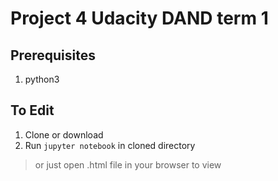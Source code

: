 # Project 4 Udacity DAND term 1

## Prerequisites 
1. python3

## To Edit
1. Clone or download 
2. Run `jupyter notebook` in cloned directory

> or just open .html file in your browser to view
